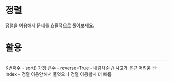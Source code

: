 # 정렬
정렬을 이용해서 문제를 효율적으로 풀어보세요.

# 활용
---
K번째수 - sort()
가장 큰수 - reverse=True - 내림차순 // 사고가 은근 어려움 
H-Index - 정렬 이용안해서 풀엇으나 정렬 이용할시 더 빠름
